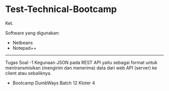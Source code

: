 # Test-Technical-Bootcamp
Ket.

Software yang digunakan:
- Netbeans
- Notepad++

----------------------------------------------------
Tugas
Soal -1
Kegunaan JSON pada REST API yaitu sebagai format untuk mentransmisikan (mengirim dan menerima) data dari web API (server) ke client atau sebaliknya.

* Bootcamp DumbWays Batch 12 Kloter 4

